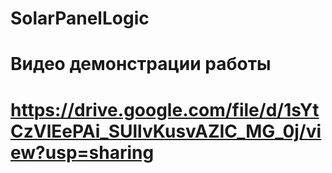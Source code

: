 # SolarPanelLogic
# Видео демонстрации работы
# https://drive.google.com/file/d/1sYtCzVlEePAi_SUllvKusvAZIC_MG_0j/view?usp=sharing
